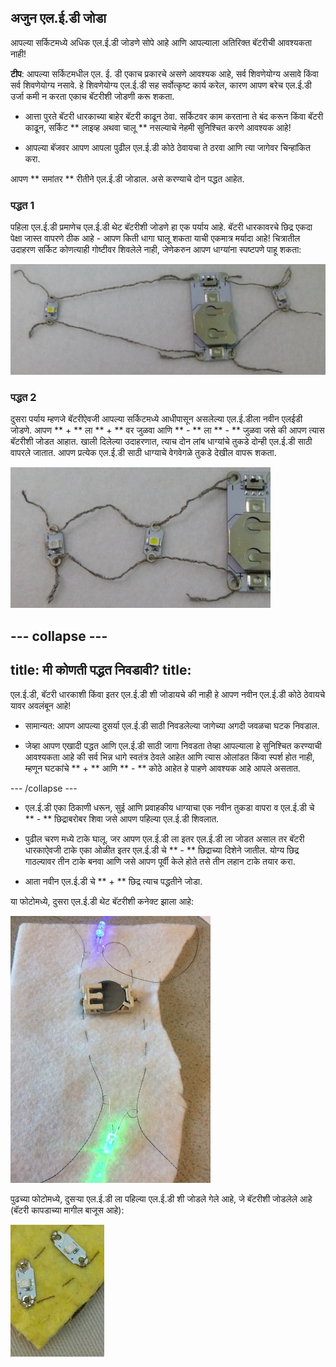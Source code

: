 ## अजुन एल.ई.डी जोडा

आपल्या सर्किटमध्ये अधिक एल.ई.डी जोडणे सोपे आहे आणि आपल्याला अतिरिक्त बॅटरीची आवश्यकता नाही!

**टीप**: आपल्या सर्किटमधील एल. ई. डी एकाच प्रकारचे असणे आवश्यक आहे, सर्व शिवणेयोग्य असावे किंवा सर्व शिवणेयोग्य नसावे. हे शिवणेयोग्य एल.ई.डी सह सर्वोत्कृष्ट कार्य करेल, कारण आपण बरेच एल.ई.डी उर्जा कमी न करता एकाच बॅटरीशी जोडणी करू शकता.

+ आत्ता पुरते बॅटरी धारकाच्या बाहेर बॅटरी काढून ठेवा. सर्किटवर काम करताना ते बंद करून किंवा बॅटरी काढून, सर्किट ** लाइव्ह अथवा चालू ** नसल्याचे नेहमी सुनिश्चित करणे आवश्यक आहे!

+ आपल्या बॅजवर आपण आपला पुढील एल.ई.डी कोठे ठेवायचा ते ठरवा आणि त्या जागेवर चिन्हांकित करा.

आपण ** समांतर ** रीतीने एल.ई.डी जोडाल. असे करण्याचे दोन पद्धत आहेत.

### पद्धत 1

पहिला एल.ई.डी प्रमाणेच एल.ई.डी थेट बॅटरीशी जोडणे हा एक पर्याय आहे. बॅटरी धारकावरचे छिद्र एकदा पेक्षा जास्त वापरणे ठीक आहे - आपण किती धागा घालू शकता याची एकमात्र मर्यादा आहे! चित्रातील उदाहरण सर्किट कोणत्याही गोष्टीवर शिवलेले नाही, जेणेकरुन आपण धाग्यांना स्पष्टपणे पाहू शकता:

![](images/more_leds_separate.png)

### पद्धत 2

दुसरा पर्याय म्हणजे बॅटरीऐवजी आपल्या सर्किटमध्ये आधीपासून असलेल्या एल.ई.डीला नवीन एलईडी जोडणे. आपण ** + ** ला ** + ** वर जुळवा आणि ** - ** ला **  - ** जुळवा जसे की आपण त्यास बॅटरीशी जोडत आहात. खाली दिलेल्या उदाहरणात, त्याच दोन लांब धाग्यांचे तुकडे दोन्ही एल.ई.डी साठी वापरले जातात. आपण प्रत्येक एल.ई.डी साठी धाग्याचे वेगवेगळे तुकडे देखील वापरू शकता.

![](images/more_leds_extended.png)

--- collapse ---
---
title: मी कोणती पद्धत निवडावी? title:
---

एल.ई.डी, बॅटरी धारकाशी किंवा इतर एल.ई.डी शी जोडायचे की नाही हे आपण नवीन एल.ई.डी कोठे ठेवायचे यावर अवलंबून आहे!

+ सामान्यत: आपण आपल्या दुसर्या एल.ई.डी साठी निवडलेल्या जागेच्या अगदी जवळचा घटक निवडाल.

+ जेव्हा आपण एखादी पद्धत आणि एल.ई.डी साठी जागा निवडता तेव्हा आपल्याला हे सुनिश्चित करण्याची आवश्यकता आहे की सर्व भिन्न धागे स्वतंत्र ठेवले आहेत आणि त्यास ओलांडत किंवा स्पर्श होत नाही, म्हणून घटकांचे ** + ** आणि ** - ** कोठे आहेत हे पाहणे आवश्यक आहे आपले असतात.

--- /collapse ---

+ एल.ई.डी एका ठिकाणी धरून, सुई आणि प्रवाहकीय धाग्याचा एक नवीन तुकडा वापरा व एल.ई.डी चे ** - ** छिद्राबरोबर शिवा जसे आपण पहिल्या एल.ई.डी शिवलात.

+ पुढील चरण मध्ये टाके घालू. जर आपण एल.ई.डी ला इतर एल.ई.डी ला जोडत असाल तर बॅटरी धारकाऐवजी टाके एका ओळीत इतर एल.ई.डी चे ** - ** छिद्राच्या दिशेने जातील. योग्य छिद्र गाठल्यावर तीन टाके बनवा आणि जसे आपण पूर्वी केले होते तसे तीन लहान टाके तयार करा.

+ आता नवीन एल.ई.डी चे ** + ** छिद्र त्याच पद्धतीने जोडा.

या फोटोमध्ये, दुसरा एल.ई.डी थेट बॅटरीशी कनेक्ट झाला आहे:

![](images/second_led.JPG)

पुढच्या फोटोमध्ये, दुसर्‍या एल.ई.डी ला पहिल्या एल.ई.डी शी जोडले गेले आहे, जे बॅटरीशी जोडलेले आहे (बॅटरी कापडाच्या मागील बाजूस आहे):

![](images/second_led2.png)
